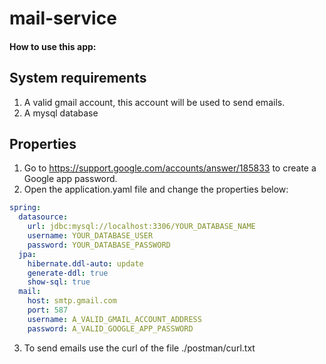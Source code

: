 # mail-service

#### How to use this app:

## System requirements
1. A valid gmail account, this account will be used to send emails.
2. A mysql database

## Properties
1. Go to https://support.google.com/accounts/answer/185833 to create a Google app password.
2. Open the application.yaml file and change the properties below:

```yaml
spring:
  datasource:
    url: jdbc:mysql://localhost:3306/YOUR_DATABASE_NAME
    username: YOUR_DATABASE_USER
    password: YOUR_DATABASE_PASSWORD
  jpa:
    hibernate.ddl-auto: update
    generate-ddl: true
    show-sql: true
  mail:
    host: smtp.gmail.com
    port: 587
    username: A_VALID_GMAIL_ACCOUNT_ADDRESS
    password: A_VALID_GOOGLE_APP_PASSWORD
```

3. To send emails use the curl of the file ./postman/curl.txt

